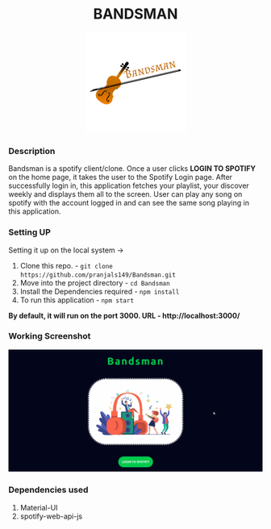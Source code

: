 <h1 align='center'>BANDSMAN</h1>
<p align='center'><img src='https://github.com/pranjals149/acevent/blob/master/bandsman/Bandsman%20Logo.png?raw=true' /></p>

### Description

Bandsman is a spotify client/clone. Once a user clicks **LOGIN TO SPOTIFY** on the home page, it takes the user to the Spotify Login page. After successfully login in, this application fetches your playlist, your discover weekly and displays them all to the screen.
User can play any song on spotify with the account logged in and can see the same song playing in this application.

### Setting UP

Setting it up on the local system ->

1. Clone this repo. - `git clone https://github.com/pranjals149/Bandsman.git`
2. Move into the project directory - `cd Bandsman`
3. Install the Dependencies required - `npm install`
4. To run this application - `npm start`

**By default, it will run on the port 3000. URL - http://localhost:3000/**

### Working Screenshot

<img src='./Bandsman.gif' />

### Dependencies used

1. Material-UI
2. spotify-web-api-js

